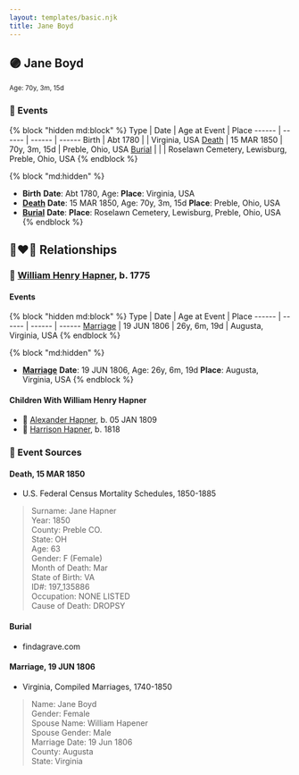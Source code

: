 ```yaml
---
layout: templates/basic.njk
title: Jane Boyd
---
```

## 🟣 Jane Boyd
<small>Age: 70y, 3m, 15d</small>


### 📆 Events

{% block "hidden md:block" %}
Type | Date | Age at Event | Place
------ | ------ | ------ | ------
Birth | Abt 1780 |  | Virginia, USA
[Death](#event-event-4) | 15 MAR 1850 | 70y, 3m, 15d | Preble, Ohio, USA
[Burial](#event-event-5) |  |  | Roselawn Cemetery, Lewisburg, Preble, Ohio, USA
{% endblock %}

{% block "md:hidden" %}
- **Birth**
**Date**: Abt 1780, Age:
**Place**: Virginia, USA
- **[Death](#event-event-4)**
**Date**: 15 MAR 1850, Age: 70y, 3m, 15d
**Place**: Preble, Ohio, USA
- **[Burial](#event-event-5)**
**Date**:
**Place**: Roselawn Cemetery, Lewisburg, Preble, Ohio, USA
{% endblock %}

## 👩‍❤️‍👨 Relationships

### 🔵 [William Henry Hapner](/people/9/95017783), b. 1775

#### Events

{% block "hidden md:block" %}
Type | Date | Age at Event | Place
------ | ------ | ------ | ------
[Marriage](#event-family-0-event-0) | 19 JUN 1806 | 26y, 6m, 19d | Augusta, Virginia, USA
{% endblock %}

{% block "md:hidden" %}
- **[Marriage](#event-family-0-event-0)**
**Date**: 19 JUN 1806, Age: 26y, 6m, 19d
**Place**: Augusta, Virginia, USA
{% endblock %}

#### Children With William Henry Hapner
* 🔵 [Alexander Hapner](/people/6/68586072), b. 05 JAN 1809
* 🔵 [Harrison Hapner](/people/8/82056089), b. 1818
### 📰 Event Sources

#### <a id="event-event-4"></a> Death, 15 MAR 1850
* U.S. Federal Census Mortality Schedules, 1850-1885
>   
  > Surname: Jane Hapner  
  > Year: 1850  
  > County: Preble CO.  
  > State: OH  
  > Age: 63  
  > Gender: F (Female)  
  > Month of Death: Mar  
  > State of Birth: VA  
  > ID#: 197_135886  
  > Occupation: NONE LISTED  
  > Cause of Death: DROPSY

#### <a id="event-event-5"></a> Burial
* findagrave.com

#### <a id="event-family-0-event-0"></a> Marriage, 19 JUN 1806
* Virginia, Compiled Marriages, 1740-1850
>   
  > Name: Jane Boyd  
  > Gender: Female  
  > Spouse Name: William Hapener  
  > Spouse Gender: Male  
  > Marriage Date: 19 Jun 1806  
  > County: Augusta  
  > State: Virginia